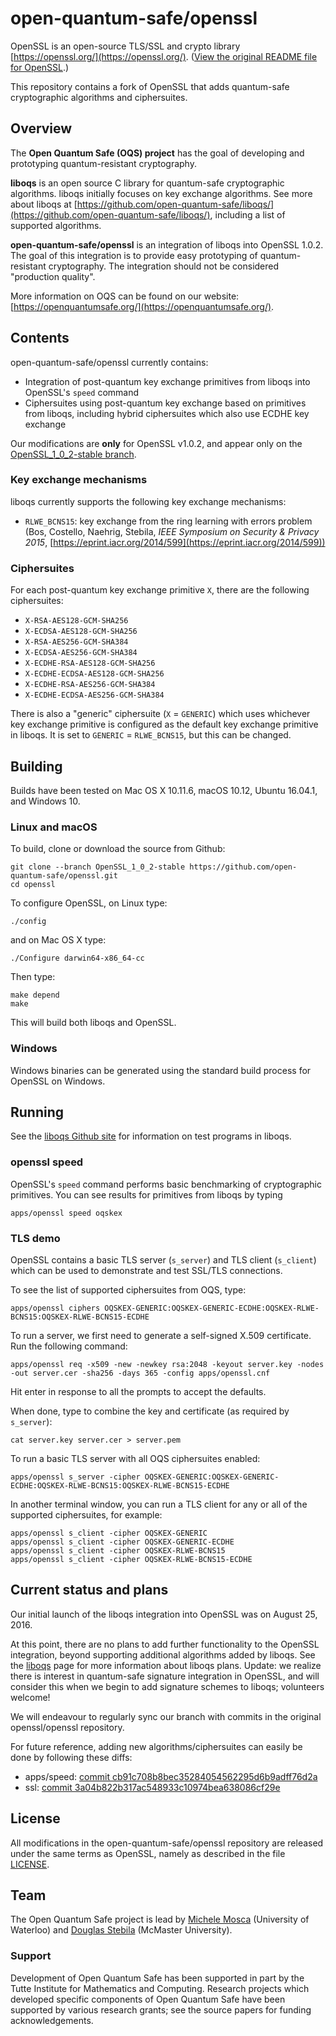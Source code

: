 open-quantum-safe/openssl
=========================

OpenSSL is an open-source TLS/SSL and crypto library [https://openssl.org/](https://openssl.org/).  ([View the original README file for OpenSSL](https://github.com/open-quantum-safe/openssl/blob/OpenSSL_1_0_2-stable/README).)

This repository contains a fork of OpenSSL that adds quantum-safe cryptographic algorithms and ciphersuites.

Overview
--------

The **Open Quantum Safe (OQS) project** has the goal of developing and prototyping quantum-resistant cryptography.  

**liboqs** is an open source C library for quantum-safe cryptographic algorithms.  liboqs initially focuses on key exchange algorithms.  See more about liboqs at [https://github.com/open-quantum-safe/liboqs/](https://github.com/open-quantum-safe/liboqs/), including a list of supported algorithms.

**open-quantum-safe/openssl** is an integration of liboqs into OpenSSL 1.0.2.  The goal of this integration is to provide easy prototyping of quantum-resistant cryptography.  The integration should not be considered "production quality".

More information on OQS can be found on our website: [https://openquantumsafe.org/](https://openquantumsafe.org/).

Contents
--------

open-quantum-safe/openssl currently contains:

- Integration of post-quantum key exchange primitives from liboqs into OpenSSL's `speed` command
- Ciphersuites using post-quantum key exchange based on primitives from liboqs, including hybrid ciphersuites which also use ECDHE key exchange

Our modifications are **only** for OpenSSL v1.0.2, and appear only on the [OpenSSL\_1\_0\_2-stable branch](https://github.com/open-quantum-safe/openssl/tree/OpenSSL_1_0_2-stable).

### Key exchange mechanisms

liboqs currently supports the following key exchange mechanisms:

- `RLWE_BCNS15`: key exchange from the ring learning with errors problem (Bos, Costello, Naehrig, Stebila, *IEEE Symposium on Security & Privacy 2015*, [https://eprint.iacr.org/2014/599](https://eprint.iacr.org/2014/599))

### Ciphersuites

For each post-quantum key exchange primitive `X`, there are the following ciphersuites:

- `X-RSA-AES128-GCM-SHA256`
- `X-ECDSA-AES128-GCM-SHA256`
- `X-RSA-AES256-GCM-SHA384`
- `X-ECDSA-AES256-GCM-SHA384`
- `X-ECDHE-RSA-AES128-GCM-SHA256`
- `X-ECDHE-ECDSA-AES128-GCM-SHA256`
- `X-ECDHE-RSA-AES256-GCM-SHA384`
- `X-ECDHE-ECDSA-AES256-GCM-SHA384`

There is also a "generic" ciphersuite (`X` = `GENERIC`) which uses whichever key exchange primitive is configured as the default key exchange primitive in liboqs.  It is set to `GENERIC` = `RLWE_BCNS15`, but this can be changed.


Building
--------

Builds have been tested on Mac OS X 10.11.6, macOS 10.12, Ubuntu 16.04.1, and Windows 10.

### Linux and macOS

To build, clone or download the source from Github:

	git clone --branch OpenSSL_1_0_2-stable https://github.com/open-quantum-safe/openssl.git
	cd openssl

To configure OpenSSL, on Linux type:

	./config
	
and on Mac OS X type:

	./Configure darwin64-x86_64-cc
	
Then type:

	make depend
	make
	
This will build both liboqs and OpenSSL.  

### Windows

Windows binaries can be generated using the standard build process for OpenSSL on Windows.

Running
-------

See the [liboqs Github site](https://github.com/open-quantum-safe/liboqs/) for information on test programs in liboqs.

### openssl speed

OpenSSL's `speed` command performs basic benchmarking of cryptographic primitives.  You can see results for primitives from liboqs by typing

	apps/openssl speed oqskex

### TLS demo

OpenSSL contains a basic TLS server (`s_server`) and TLS client (`s_client`) which can be used to demonstrate and test SSL/TLS connections.

To see the list of supported ciphersuites from OQS, type:

	apps/openssl ciphers OQSKEX-GENERIC:OQSKEX-GENERIC-ECDHE:OQSKEX-RLWE-BCNS15:OQSKEX-RLWE-BCNS15-ECDHE

To run a server, we first need to generate a self-signed X.509 certificate.  Run the following command:

	apps/openssl req -x509 -new -newkey rsa:2048 -keyout server.key -nodes -out server.cer -sha256 -days 365 -config apps/openssl.cnf

Hit enter in response to all the prompts to accept the defaults.  

When done, type to combine the key and certificate (as required by `s_server`):

	cat server.key server.cer > server.pem

To run a basic TLS server with all OQS ciphersuites enabled:

	apps/openssl s_server -cipher OQSKEX-GENERIC:OQSKEX-GENERIC-ECDHE:OQSKEX-RLWE-BCNS15:OQSKEX-RLWE-BCNS15-ECDHE

In another terminal window, you can run a TLS client for any or all of the supported ciphersuites, for example:

	apps/openssl s_client -cipher OQSKEX-GENERIC
	apps/openssl s_client -cipher OQSKEX-GENERIC-ECDHE
	apps/openssl s_client -cipher OQSKEX-RLWE-BCNS15
	apps/openssl s_client -cipher OQSKEX-RLWE-BCNS15-ECDHE

Current status and plans
------------------------

Our initial launch of the liboqs integration into OpenSSL was on August 25, 2016.  

At this point, there are no plans to add further functionality to the OpenSSL integration, beyond supporting additional algorithms added by liboqs.  See the [liboqs](https://github.com/open-quantum-safe/liboqs/#current-status-and-plans) page for more information about liboqs plans.  Update: we realize there is interest in quantum-safe signature integration in OpenSSL, and will consider this when we begin to add signature schemes to liboqs; volunteers welcome!

We will endeavour to regularly sync our branch with commits in the original openssl/openssl repository.

For future reference, adding new algorithms/ciphersuites can easily be done by following these diffs:

- apps/speed: [commit cb91c708b8bec35284054562295d6b9adff76d2a](https://github.com/open-quantum-safe/openssl/commit/cb91c708b8bec35284054562295d6b9adff76d2a)
- ssl: [commit 3a04b822b317ac548933c10974bea638086cf29e](https://github.com/open-quantum-safe/openssl/commit/3a04b822b317ac548933c10974bea638086cf29e)

License
-------

All modifications in the open-quantum-safe/openssl repository are released under the same terms as OpenSSL, namely as described in the file [LICENSE](https://github.com/open-quantum-safe/openssl/blob/OpenSSL_1_0_2-stable/LICENSE).  

Team
----

The Open Quantum Safe project is lead by [Michele Mosca](http://faculty.iqc.uwaterloo.ca/mmosca/) (University of Waterloo) and [Douglas Stebila](https://www.douglas.stebila.ca/research/) (McMaster University).

### Support

Development of Open Quantum Safe has been supported in part by the Tutte Institute for Mathematics and Computing.  Research projects which developed specific components of Open Quantum Safe have been supported by various research grants; see the source papers for funding acknowledgements.
